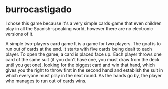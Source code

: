 # burrocastigado
I chose this game because it's a very simple cards game that even children play in all the Spanish-speaking world, however there are no electronic versions of it.

A simple two-players card game
It is a game for two players.
The goal is to run out of cards at the end.
It starts with five cards being dealt to each player.
To open the game, a card is placed face up. Each player throws one card of the same suit (if you don't have one, you must draw from the deck until you get one), looking for the biggest card and win that hand, which gives you the right to throw first in the second hand and establish the suit in which everyone must play in the next round. As the hands go by, the player who manages to run out of cards wins.
